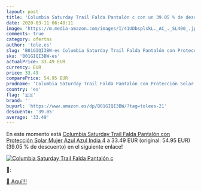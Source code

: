 ```yaml
---
layout: post
title: 'Columbia Saturday Trail Falda Pantalón c con un 39.05 % de descuento'
date: 2020-03-11 06:48:11
image: 'https://m.media-amazon.com/images/I/41UDbsplskL._AC_._SL400_.jpg'
comments: true
category: ofertas
author: 'tole.es'
slug: 'B01GIQI3BW-es Columbia Saturday Trail Falda Pantalón con Protección...'
sku: 'B01GIQI3BW-es'
actualPrice: 33.49 EUR
currency: EUR
price: 33.49
comparePrice: 54.95 EUR
prodname: 'Columbia Saturday Trail Falda Pantalón con Protección Solar  Mujer  Azul  Azul India   4'
country: 'es'
flag: '🇪🇸'
brand: ''
buyurl: 'https://www.amazon.es/dp/B01GIQI3BW/?tag=tolees-21'
descuento: '39.05'
average: '33.49'
---
```


En este momento está [Columbia Saturday Trail Falda Pantalón con Protección Solar  Mujer  Azul  Azul India   4](https://www.amazon.es/dp/B01GIQI3BW/?tag=tolees-21) a 33.49 EUR (original: 54.95 EUR) (39.05 %  de descuento) en el siguiente enlace!

[![Columbia Saturday Trail Falda Pantalón c](https://m.media-amazon.com/images/I/41UDbsplskL._AC_._SL400_.jpg)](https://www.amazon.es/dp/B01GIQI3BW/?tag=tolees-21)

🔎:


[🛒 Aquí!!!](https://www.amazon.es/dp/B01GIQI3BW/?tag=tolees-21)
